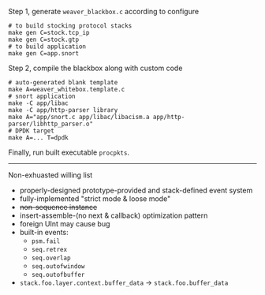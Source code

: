 Step 1, generate `weaver_blackbox.c` according to configure

```
# to build stocking protocol stacks
make gen C=stock.tcp_ip
make gen C=stock.gtp
# to build application
make gen C=app.snort
```

Step 2, compile the blackbox along with custom code

```
# auto-generated blank template
make A=weaver_whitebox.template.c
# snort application
make -C app/libac
make -C app/http-parser library
make A="app/snort.c app/libac/libacism.a app/http-parser/libhttp_parser.o"
# DPDK target
make A=... T=dpdk
```

Finally, run built executable `procpkts`.

----

Non-exhuasted willing list
* properly-designed prototype-provided and stack-defined event system
* fully-implemented "strict mode & loose mode"
* ~~non-sequence instance~~
* insert-assemble-(no next & callback) optimization pattern
* foreign UInt may cause bug
* built-in events:
    * `psm.fail`
    * `seq.retrex`
    * `seq.overlap`
    * `seq.outofwindow`
    * `seq.outofbuffer`
* `stack.foo.layer.context.buffer_data` -> `stack.foo.buffer_data`
